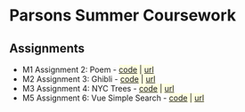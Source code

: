 # Parsons Summer Coursework

## Assignments 

* M1 Assignment 2: Poem - <span style="background-color:lightyellow">[code](https://github.com/tiffylou/Parsons/tree/master/Summer-Course/poem) | [url](https://www.tiffanyfrance.com/Parsons/summer/poem/poem.html)</span>
* M2 Assignment 3: Ghibli - <span style="background-color:lightyellow">[code](https://github.com/tiffylou/Parsons/blob/master/Summer-Course/ghibli.html) | [url](https://www.tiffanyfrance.com/Parsons/summer/ghibli.html)</span>
* M3 Assignment 4: NYC Trees - <span style="background-color:lightyellow">[code](https://github.com/tiffylou/Parsons/tree/master/Summer-Course/NYC-trees) | [url](https://www.tiffanyfrance.com/Parsons/summer/trees/)</span>
* M5 Assignment 6: Vue Simple Search - <span style="background-color:lightyellow">[code](https://github.com/tiffylou/Parsons/tree/master/Summer-Course/vue) | [url](https://www.tiffanyfrance.com/Parsons/summer/vue/)</span>
